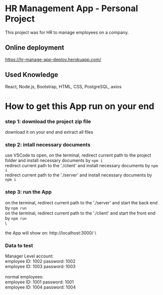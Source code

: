 # HR Management App - Personal Project

This project was for HR to manage employees on a company.

## Online deployment
https://hr-manage-app-deploy.herokuapp.com/

## Used Knowledge

React, Node.js, Bootstrap, HTML, CSS, PostgreSQL, axios


# How to get this App run on your end

### step 1: download the project zip file 

download it on your end and extract all files

### step 2: intall necessary documents

use VSCode to open, on the terminal, redirect current path to the project folder and install necessary documents by `npm i` \
redirect current path to the './client' and install necessary documents by `npm i`\
redirect current path to the './server' and install necessary documents by `npm i` 

### step 3: run the App
on the terminal, redirect current path to the './server' and start the back end by `npm run` \
on the terminal, redirect current path to the './client' and start the front end by `npm run` \
\

the App will show on: http://localhost:3000/ \



### Data to test
Manager Level account: \
employee ID: 1002     password: 1002\
employee ID: 1003     password: 1003\
\
normal employees:\
employee ID: 1001     password: 1001\
employee ID: 1004     password: 1004
